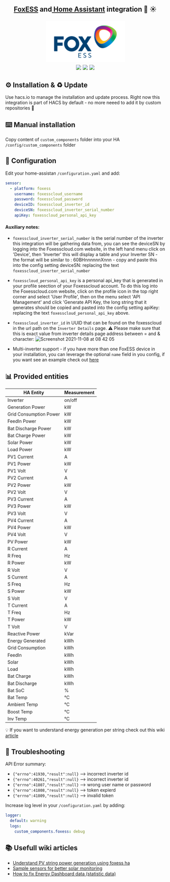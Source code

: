 <h2 align="center">
   <a href="https://www.fox-ess.com">FoxESS</a> and<a href="https://www.home-assistant.io"> Home Assistant</a> integration  🏡 ☀
   </br></br>
   <img src="https://github.com/home-assistant/brands/raw/master/custom_integrations/foxess/logo.png" >
   </br>
   <a href="https://github.com/hacs/default"><img src="https://img.shields.io/badge/HACS-default-sucess"></a>
   <a href="https://github.com/macxq/foxess-ha/actions/workflows/HACS.yaml/badge.svg?branch=main"><img src="https://github.com/macxq/foxess-ha/actions/workflows/HACS.yaml/badge.svg?branch=main"/></a>
    <a href="https://github.com/macxq/foxess-ha/actions/workflows/hassfest.yaml/badge.svg"><img src="https://github.com/macxq/foxess-ha/actions/workflows/hassfest.yaml/badge.svg"/></a>
    </br>
</h2>

## ⚙️ Installation & ♻️ Update

Use hacs.io to manage the installation and update process. Right now this integration is part of HACS by default - no more neeed to add it by custom repositories 🥳

## ⌨️ Manual installation 

Copy content of `custom_components` folder into your HA `/config/custom_components` folder



## 💾 Configuration

Edit your home-assistan `/configuration.yaml`  and add:

```yaml
sensor:
  - platform: foxess
    username: foxesscloud_username
    password: foxesscloud_password
    deviceID: foxesscloud_inverter_id
    deviceSN: foxesscloud_inverter_serial_number
    apiKey: foxesscloud_personal_api_key
```

#### Auxiliary notes:
- `foxesscloud_inverter_serial_number` is the serial number of the inverter this integration will be gathering data from, you can see the deviceSN by logging into the Foxesscloud.com website, in the left hand menu click on 'Device', then 'Inverter' this will display a table and your Inverter SN - the format will be similar to : 60BHnnnnnnXnnn - copy and paste this into the config setting deviceSN: replacing the text `foxesscloud_inverter_serial_number`

- `foxesscloud_personal_api_key` is a personal api_key that is generated in your profile seection of your Foxesscloud account. To do this log into the Foxesscloud.com website, click on the profile icon in the top right corner and select 'User Profile', then on the menu select 'API Management' and click 'Generate API Key, the long string that it generates should be copied and pasted into the config setting apiKey: replacing the text `foxesscloud_personal_api_key` above.

- `foxesscloud_inverter_id` in UUID that can be found on the foxesscloud in the url path on the `Inverter Details` page.
⚠️  Please make sure that this is exact value from inverter details page address between = and & character:
![Screenshot 2021-11-08 at 08 42 05](https://user-images.githubusercontent.com/2965092/140761535-edb12226-b2b8-4f2b-87ce-11b67476a9e2.png)
- Multi-inverter support - if you have more than one FoxESS device in your installation, you can leverage the optional `name` field in you config, if you want see an example check out [here](https://github.com/macxq/foxess-ha/wiki/Multi-Inverter-Support)



## 📊 Provided entities

HA Entity  | Measurement
|---|---|
Inverter |  on/off
Generation Power  |  kW 
Grid Consumption Power  |  kW  
FeedIn Power  |  kW  
Bat Discharge Power  |  kW   
Bat Charge Power  |  kW  
Solar Power | kW
Load Power | kW
PV1 Current | A
PV1 Power | kW
PV1 Volt | V
PV2 Current | A
PV2 Power | kW
PV2 Volt | V
PV3 Current | A
PV3 Power | kW
PV3 Volt | V
PV4 Current | A
PV4 Power | kW
PV4 Volt | V
PV Power | kW
R Current | A
R Freq | Hz
R Power | kW
R Volt | V
S Current | A
S Freq | Hz
S Power | kW
S Volt | V
T Current | A
T Freq | Hz
T Power | kW
T Volt | V
Reactive Power | kVar
Energy Generated  |  kWh 
Grid Consumption  |  kWh 
FeedIn  |  kWh  
Solar  |  kWh 
Load |  kWh 
Bat Charge  |  kWh 
Bat Discharge  |  kWh  
Bat SoC | %
Bat Temp | °C 
Ambient Temp | °C
Boost Temp | °C
Inv Temp | °C


💡 If you want to understand energy generation per string check out this wiki [article](https://github.com/macxq/foxess-ha/wiki/Understand-PV-string-power-generation-using-foxess-ha)

## 🤔 Troubleshooting 

API Error summary:

- `{"errno":41930,"result":null}` ⟶ incorrect inverter id
- `{"errno":40261,"result":null}` ⟶ incorrect inverter id
- `{"errno":41807,"result":null}` ⟶ wrong user name or password
- `{"errno":41808,"result":null}` ⟶ token expierd
- `{"errno":41809,"result":null}` ⟶ invalid token


Increase log level in your `/configuration.yaml` by adding:

```yaml
logger:
  default: warning
  logs:
    custom_components.foxess: debug
```
## 📚 Usefull wiki articles
* [Understand PV string power generation using foxess ha](https://github.com/macxq/foxess-ha/wiki/Understand-PV-string-power-generation-using-foxess-ha)
* [Sample sensors for better solar monitoring](https://github.com/macxq/foxess-ha/wiki/Sample-sensors-for-better-solar-monitoring)
* [How to fix Energy Dashboard data (statistic data)](https://github.com/macxq/foxess-ha/wiki/How-to-fix-Energy-Dashboard-data-(statistic-data))
